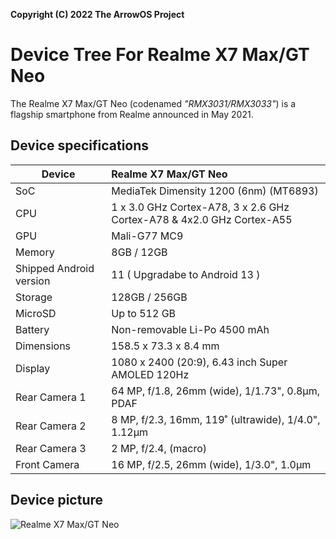 **Copyright (C) 2022 The ArrowOS Project**

# **Device Tree For Realme X7 Max/GT Neo**

The Realme X7 Max/GT Neo (codenamed _"RMX3031/RMX3033"_) is a flagship smartphone from Realme announced in May 2021.

## **Device specifications**

| Device                  | Realme X7 Max/GT Neo                                                  |
| ----------------------- | :-------------------------------------------------------------------- |
| SoC                     | MediaTek Dimensity 1200 (6nm) (MT6893)                                |
| CPU                     | 1 x 3.0 GHz Cortex-A78, 3 x 2.6 GHz Cortex-A78 & 4x2.0 GHz Cortex-A55 |
| GPU                     | Mali-G77 MC9                                                          |
| Memory                  | 8GB / 12GB                                                            |
| Shipped Android version | 11 ( Upgradabe to Android 13 )                                        |
| Storage                 | 128GB / 256GB                                                         |
| MicroSD                 | Up to 512 GB                                                          |
| Battery                 | Non-removable Li-Po 4500 mAh                                          |
| Dimensions              | 158.5 x 73.3 x 8.4 mm                                                 |
| Display                 | 1080 x 2400 (20:9), 6.43 inch Super AMOLED 120Hz                      |
| Rear Camera 1           | 64 MP, f/1.8, 26mm (wide), 1/1.73", 0.8µm, PDAF                       |
| Rear Camera 2           | 8 MP, f/2.3, 16mm, 119˚ (ultrawide), 1/4.0", 1.12µm                   |
| Rear Camera 3           | 2 MP, f/2.4, (macro)                                                  |
| Front Camera            | 16 MP, f/2.5, 26mm (wide), 1/3.0", 1.0µm                              |

## **Device picture**
![Realme X7 Max/GT Neo](https://telegra.ph/file/47775f46bf1565d2616d5.png)
